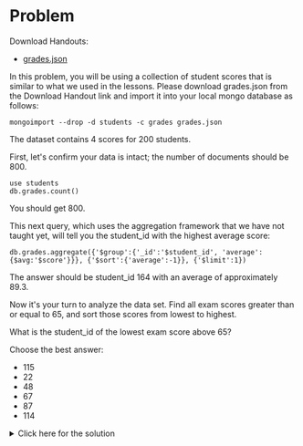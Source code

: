 # Problem
Download Handouts:
 - <a href="https://university.mongodb.com/static/MongoDB_2017_M101J_January/handouts/grades.ef42a2b3e7ff.json">grades.json</a>

In this problem, you will be using a collection of student scores that is similar to what we used in the lessons. Please download grades.json from the Download Handout link and import it into your local mongo database as follows:

    mongoimport --drop -d students -c grades grades.json

The dataset contains 4 scores for 200 students.

First, let's confirm your data is intact; the number of documents should be 800.

    use students
    db.grades.count()

You should get 800.

This next query, which uses the aggregation framework that we have not taught yet, will tell you the student_id with the highest average score:

    db.grades.aggregate({'$group':{'_id':'$student_id', 'average':{$avg:'$score'}}}, {'$sort':{'average':-1}}, {'$limit':1})

The answer should be student_id 164 with an average of approximately 89.3.

Now it's your turn to analyze the data set. Find all exam scores greater than or equal to 65, and sort those scores from lowest to highest.

What is the student_id of the lowest exam score above 65?

Choose the best answer:
 - 115
 - 22
 - 48
 - 67
 - 87
 - 114
 
<details>
  <summary>Click here for the solution</summary>
    <ul>
      <li>22</li>
	</ul>
</details>